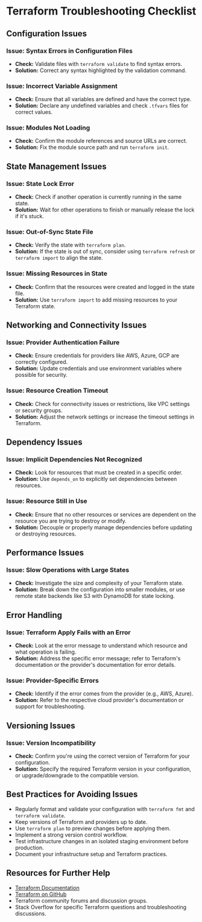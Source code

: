 # Terraform Troubleshooting Checklist

## Configuration Issues

### Issue: Syntax Errors in Configuration Files
- **Check:** Validate files with `terraform validate` to find syntax errors.
- **Solution:** Correct any syntax highlighted by the validation command.

### Issue: Incorrect Variable Assignment
- **Check:** Ensure that all variables are defined and have the correct type.
- **Solution:** Declare any undefined variables and check `.tfvars` files for correct values.

### Issue: Modules Not Loading
- **Check:** Confirm the module references and source URLs are correct.
- **Solution:** Fix the module source path and run `terraform init`.

## State Management Issues

### Issue: State Lock Error
- **Check:** Check if another operation is currently running in the same state.
- **Solution:** Wait for other operations to finish or manually release the lock if it's stuck.

### Issue: Out-of-Sync State File
- **Check:** Verify the state with `terraform plan`.
- **Solution:** If the state is out of sync, consider using `terraform refresh` or `terraform import` to align the state.

### Issue: Missing Resources in State
- **Check:** Confirm that the resources were created and logged in the state file.
- **Solution:** Use `terraform import` to add missing resources to your Terraform state.

## Networking and Connectivity Issues

### Issue: Provider Authentication Failure
- **Check:** Ensure credentials for providers like AWS, Azure, GCP are correctly configured.
- **Solution:** Update credentials and use environment variables where possible for security.

### Issue: Resource Creation Timeout
- **Check:** Check for connectivity issues or restrictions, like VPC settings or security groups.
- **Solution:** Adjust the network settings or increase the timeout settings in Terraform.

## Dependency Issues

### Issue: Implicit Dependencies Not Recognized
- **Check:** Look for resources that must be created in a specific order.
- **Solution:** Use `depends_on` to explicitly set dependencies between resources.

### Issue: Resource Still in Use
- **Check:** Ensure that no other resources or services are dependent on the resource you are trying to destroy or modify.
- **Solution:** Decouple or properly manage dependencies before updating or destroying resources.

## Performance Issues

### Issue: Slow Operations with Large States
- **Check:** Investigate the size and complexity of your Terraform state.
- **Solution:** Break down the configuration into smaller modules, or use remote state backends like S3 with DynamoDB for state locking.

## Error Handling

### Issue: Terraform Apply Fails with an Error
- **Check:** Look at the error message to understand which resource and what operation is failing.
- **Solution:** Address the specific error message; refer to Terraform's documentation or the provider's documentation for error details.

### Issue: Provider-Specific Errors
- **Check:** Identify if the error comes from the provider (e.g., AWS, Azure).
- **Solution:** Refer to the respective cloud provider's documentation or support for troubleshooting.

## Versioning Issues

### Issue: Version Incompatibility
- **Check:** Confirm you're using the correct version of Terraform for your configuration.
- **Solution:** Specify the required Terraform version in your configuration, or upgrade/downgrade to the compatible version.

## Best Practices for Avoiding Issues

- Regularly format and validate your configuration with `terraform fmt` and `terraform validate`.
- Keep versions of Terraform and providers up to date.
- Use `terraform plan` to preview changes before applying them.
- Implement a strong version control workflow.
- Test infrastructure changes in an isolated staging environment before production.
- Document your infrastructure setup and Terraform practices.

## Resources for Further Help

- [Terraform Documentation](https://www.terraform.io/docs/index.html)
- [Terraform on GitHub](https://github.com/hashicorp/terraform)
- Terraform community forums and discussion groups.
- Stack Overflow for specific Terraform questions and troubleshooting discussions.


